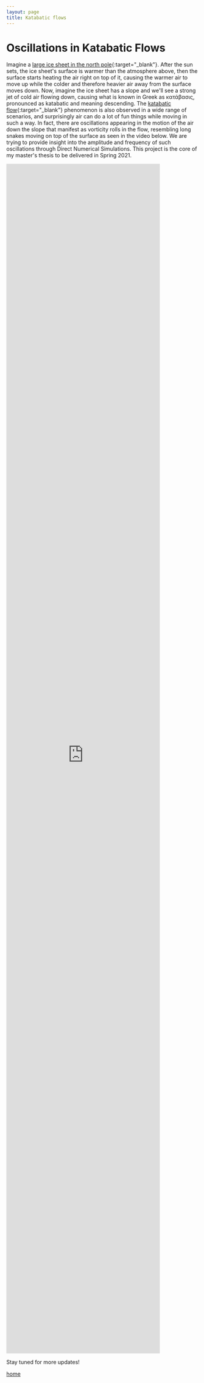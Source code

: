 ```yaml
---
layout: page
title: Katabatic flows
---
```


# Oscillations in Katabatic Flows

Imagine a [large ice sheet in the north pole](https://youtu.be/q8BQL3sx4XI){:target="_blank"}. After the sun sets, the ice sheet's surface is warmer than the atmosphere above, then the surface starts heating the air right on top of it, causing the warmer air to move up while the colder and therefore heavier air away from the surface moves down. Now, imagine the ice sheet has a slope and we'll see a strong jet of cold air flowing down, causing what is known in Greek as κατάβασις, pronounced as katabatic and meaning descending. The [katabatic flow](https://en.wikipedia.org/wiki/Katabatic_wind){:target="_blank"} phenomenon is also observed in a wide range of scenarios, and surprisingly air can do a lot of fun things while moving in such a way. In fact, there are oscillations appearing in the motion of the air down the slope that manifest as vorticity rolls in the flow, resembling long snakes moving on top of the surface as seen in the video below. We are trying to provide insight into the amplitude and frequency of such oscillations through Direct Numerical Simulations. This project is the core of my master's thesis to be delivered in Spring 2021.

<iframe width="80%" height="80%" src="https://www.youtube.com/embed/5ISVS7qKe6U?controls=0" frameborder="0" allow="accelerometer; autoplay; clipboard-write; encrypted-media; gyroscope; picture-in-picture" allowfullscreen class="center" ></iframe>


Stay tuned for more updates!


[home](/index.html)
